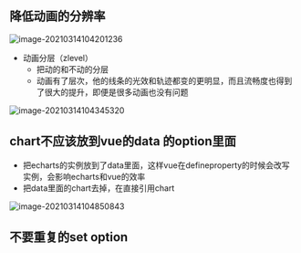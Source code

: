 ## 降低动画的分辨率

![image-20210314104201236](C:%5CUsers%5Cbuchiyu%5CAppData%5CRoaming%5CTypora%5Ctypora-user-images%5Cimage-20210314104201236.png)



+ 动画分层（zlevel）
  + 把动的和不动的分层 
  + 动画有了层次，他的线条的光效和轨迹都变的更明显，而且流畅度也得到了很大的提升，即便是很多动画也没有问题

![image-20210314104345320](C:%5CUsers%5Cbuchiyu%5CAppData%5CRoaming%5CTypora%5Ctypora-user-images%5Cimage-20210314104345320.png)



## chart不应该放到vue的data 的option里面

+ 把echarts的实例放到了data里面，这样vue在defineproperty的时候会改写实例，会影响echarts和vue的效率
+ 把data里面的chart去掉，在直接引用chart

![image-20210314104850843](C:%5CUsers%5Cbuchiyu%5CAppData%5CRoaming%5CTypora%5Ctypora-user-images%5Cimage-20210314104850843.png)



## 不要重复的set option

